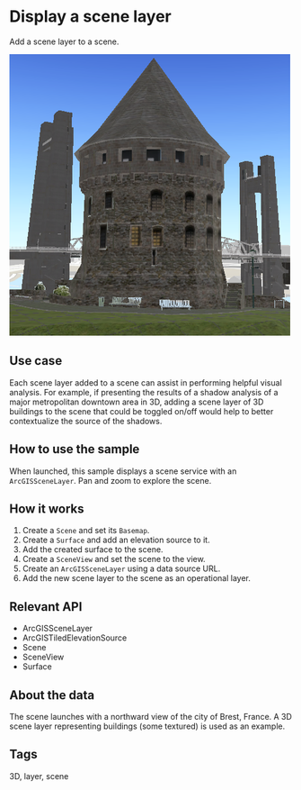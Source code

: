 # Display a scene layer

Add a scene layer to a scene.

![](screenshot.png)

## Use case

Each scene layer added to a scene can assist in performing helpful visual analysis. For example, if presenting the results of a shadow analysis of a major metropolitan downtown area in 3D, adding a scene layer of 3D buildings to the scene that could be toggled on/off would help to better contextualize the source of the shadows.

## How to use the sample

When launched, this sample displays a scene service with an `ArcGISSceneLayer`. Pan and zoom to explore the scene.

## How it works

1. Create a `Scene` and set its `Basemap`.
2. Create a `Surface` and add an elevation source to it.
3. Add the created surface to the scene.
4. Create a `SceneView` and set the scene to the view.
5. Create an `ArcGISSceneLayer` using a data source URL.
6. Add the new scene layer to the scene as an operational layer.

## Relevant API

* ArcGISSceneLayer
* ArcGISTiledElevationSource
* Scene
* SceneView
* Surface

## About the data

The scene launches with a northward view of the city of Brest, France. A 3D scene layer representing buildings (some textured) is used as an example.

## Tags

3D, layer, scene
